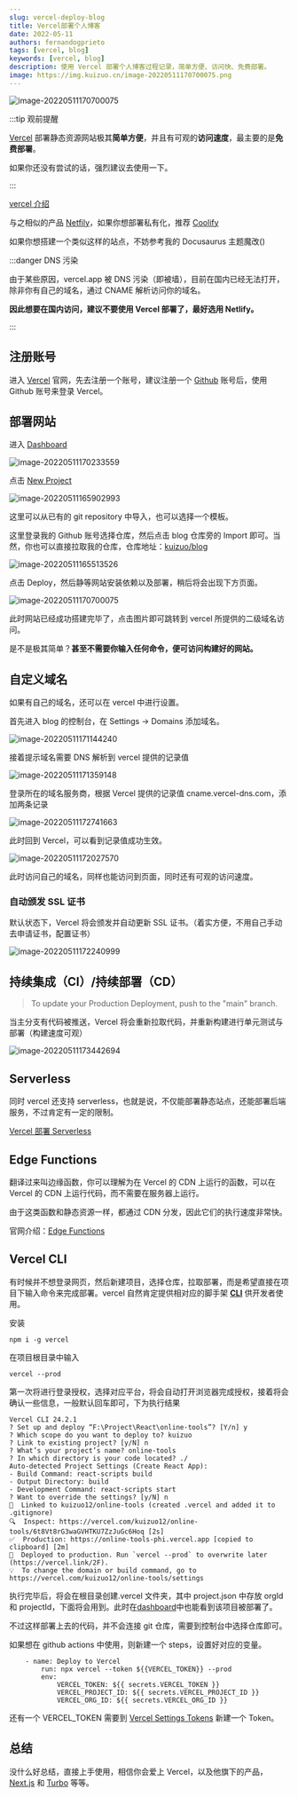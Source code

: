 ```yaml
---
slug: vercel-deploy-blog
title: Vercel部署个人博客
date: 2022-05-11
authors: fernandogprieto
tags: [vercel, blog]
keywords: [vercel, blog]
description: 使用 Vercel 部署个人博客过程记录，简单方便、访问快、免费部署。
image: https://img.kuizuo.cn/image-20220511170700075.png
---
```


![image-20220511170700075](https://img.kuizuo.cn/image-20220511170700075.png)

:::tip 观前提醒

[Vercel](https://vercel.com/) 部署静态资源网站极其**简单方便**，并且有可观的**访问速度**，最主要的是**免费部署**。

如果你还没有尝试的话，强烈建议去使用一下。

:::

[vercel 介绍](https://zhuanlan.zhihu.com/p/452654619)

与之相似的产品 [Netfily](https://netlify.com)，如果你想部署私有化，推荐 [Coolify](https://coolify.io)

如果你想搭建一个类似这样的站点，不妨参考我的 Docusaurus 主题魔改()

:::danger DNS 污染

由于某些原因，vercel.app 被 DNS 污染（即被墙），目前在国内已经无法打开，除非你有自己的域名，通过 CNAME 解析访问你的域名。

**因此想要在国内访问，建议不要使用 Vercel 部署了，最好选用 Netlify。**

:::

<!-- truncate -->

## 注册账号

进入 [Vercel](https://vercel.com) 官网，先去注册一个账号，建议注册一个 [Github](https://github.com/) 账号后，使用 Github 账号来登录 Vercel。

## 部署网站

进入 [Dashboard](https://vercel.com/dashboard)

![image-20220511170233559](https://img.kuizuo.cn/image-20220511170233559.png)

点击 [New Project](https://vercel.com/new)

![image-20220511165902993](https://img.kuizuo.cn/image-20220511165902993.png)

这里可以从已有的 git repository 中导入，也可以选择一个模板。

这里登录我的 Github 账号选择仓库，然后点击 blog 仓库旁的 Import 即可。当然，你也可以直接拉取我的仓库，仓库地址：[kuizuo/blog](https://github.com/kuizuo/blog)

![image-20220511165513526](https://img.kuizuo.cn/image-20220511165513526.png)

点击 Deploy，然后静等网站安装依赖以及部署，稍后将会出现下方页面。

![image-20220511170700075](https://img.kuizuo.cn/image-20220511170700075.png)

此时网站已经成功搭建完毕了，点击图片即可跳转到 vercel 所提供的二级域名访问。

是不是极其简单？**甚至不需要你输入任何命令，便可访问构建好的网站。**

## 自定义域名

如果有自己的域名，还可以在 vercel 中进行设置。

首先进入 blog 的控制台，在 Settings -> Domains 添加域名。

![image-20220511171144240](https://img.kuizuo.cn/image-20220511171144240.png)

接着提示域名需要 DNS 解析到 vercel 提供的记录值

![image-20220511171359148](https://img.kuizuo.cn/image-20220511171359148.png)

登录所在的域名服务商，根据 Vercel 提供的记录值 cname.vercel-dns.com，添加两条记录

![image-20220511172741663](https://img.kuizuo.cn/image-20220511172741663.png)

此时回到 Vercel，可以看到记录值成功生效。

![image-20220511172027570](https://img.kuizuo.cn/image-20220511172027570.png)

此时访问自己的域名，同样也能访问到页面，同时还有可观的访问速度。

### 自动颁发 SSL 证书

默认状态下，Vercel 将会颁发并自动更新 SSL 证书。（着实方便，不用自己手动去申请证书，配置证书）

![image-20220511172240999](https://img.kuizuo.cn/image-20220511172240999.png)

## 持续集成（CI）/持续部署（CD）

> To update your Production Deployment, push to the "main" branch.

当主分支有代码被推送，Vercel 将会重新拉取代码，并重新构建进行单元测试与部署（构建速度可观）

![image-20220511173442694](https://img.kuizuo.cn/image-20220511173442694.png)

## Serverless

同时 vercel 还支持 serverless，也就是说，不仅能部署静态站点，还能部署后端服务，不过肯定有一定的限制。

[Vercel 部署 Serverless](/blog/vercel-deploy-serverless)

## Edge Functions

翻译过来叫边缘函数，你可以理解为在 Vercel 的 CDN 上运行的函数，可以在 Vercel 的 CDN 上运行代码，而不需要在服务器上运行。

由于这类函数和静态资源一样，都通过 CDN 分发，因此它们的执行速度非常快。

官网介绍：[Edge Functions](https://vercel.com/docs/concepts/functions/edge-functions)

## Vercel CLI

有时候并不想登录网页，然后新建项目，选择仓库，拉取部署，而是希望直接在项目下输入命令来完成部署。vercel 自然肯定提供相对应的脚手架 **[CLI](https://vercel.com/docs/cli)** 供开发者使用。

安装

```
npm i -g vercel
```

在项目根目录中输入

```
vercel --prod
```

第一次将进行登录授权，选择对应平台，将会自动打开浏览器完成授权，接着将会确认一些信息，一般默认回车即可，下为执行结果

```
Vercel CLI 24.2.1
? Set up and deploy “F:\Project\React\online-tools”? [Y/n] y
? Which scope do you want to deploy to? kuizuo
? Link to existing project? [y/N] n
? What’s your project’s name? online-tools
? In which directory is your code located? ./
Auto-detected Project Settings (Create React App):
- Build Command: react-scripts build
- Output Directory: build
- Development Command: react-scripts start
? Want to override the settings? [y/N] n
🔗  Linked to kuizuo12/online-tools (created .vercel and added it to .gitignore)
🔍  Inspect: https://vercel.com/kuizuo12/online-tools/6t8Vt8rG3waGVHTKU7ZzJuGc6Hoq [2s]
✅  Production: https://online-tools-phi.vercel.app [copied to clipboard] [2m]
📝  Deployed to production. Run `vercel --prod` to overwrite later (https://vercel.link/2F).
💡  To change the domain or build command, go to https://vercel.com/kuizuo12/online-tools/settings
```

执行完毕后，将会在根目录创建.vercel 文件夹，其中 project.json 中存放 orgId 和 projectId，下面将会用到。此时在[dashboard](https://vercel.com/dashboard)中也能看到该项目被部署了。

不过这样部署上去的代码，并不会连接 git 仓库，需要到控制台中选择仓库即可。

如果想在 github actions 中使用，则新建一个 steps，设置好对应的变量。

```
	- name: Deploy to Vercel
        run: npx vercel --token ${{VERCEL_TOKEN}} --prod
        env:
            VERCEL_TOKEN: ${{ secrets.VERCEL_TOKEN }}
            VERCEL_PROJECT_ID: ${{ secrets.VERCEL_PROJECT_ID }}
            VERCEL_ORG_ID: ${{ secrets.VERCEL_ORG_ID }}
```

还有一个 VERCEL_TOKEN 需要到 [Vercel Settings Tokens](https://vercel.com/account/tokens) 新建一个 Token。

## 总结

没什么好总结，直接上手使用，相信你会爱上 Vercel，以及他旗下的产品，[Next.js](https://github.com/vercel/next.js) 和 [Turbo](https://github.com/vercel/turbo) 等等。
